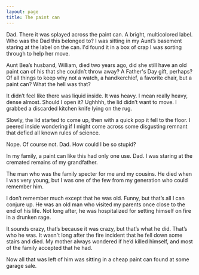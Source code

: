 ```yaml
---
layout: page
title: The paint can
---
```


Dad.  There it was splayed across the paint can. A bright, multicolored label. Who was the Dad this belonged to?  I was sitting in my Aunt’s basement staring at the label on the can. I'd found it in a box of crap I was sorting through to help her move.  

Aunt Bea’s husband, William, died two years ago, did she still have an old paint can of his that she couldn’t throw away?  A Father's Day gift, perhaps? Of all things to keep why not a watch, a handkerchief, a favorite chair, but a paint can? What the hell was that?

It didn’t feel like there was liquid inside. It was heavy. I mean really heavy, dense almost.  Should I open it?  Ughhhh, the lid didn’t want to move. I grabbed a discarded kitchen knife lying on the rug.  

Slowly, the lid started to come up, then with a quick pop it fell to the floor. I peered inside wondering if I might come across some disgusting remnant that defied all known rules of science.  

Nope.  Of course not.  Dad. How could I be so stupid? 

In my family, a paint can like this had only one use. Dad. I was staring at the cremated remains of my grandfather.

The man who was the family specter for me and my cousins.  He died when I was very young, but I was one of the few from my generation who could remember him.  

I don’t remember much except that he was old.  Funny, but that’s all I can conjure up. He was an old man who visited my parents once close to the end of his life. Not long after, he was hospitalized for setting himself on fire in a drunken rage.  

It sounds crazy, that’s because it was crazy, but that’s what he did. That’s who he was. It wasn't long after the fire incident that he fell down some stairs and died.  My mother always wondered if he’d killed himself, and most of the family accepted that he had.  

Now all that was left of him was sitting in a cheap paint can found at some garage sale.
